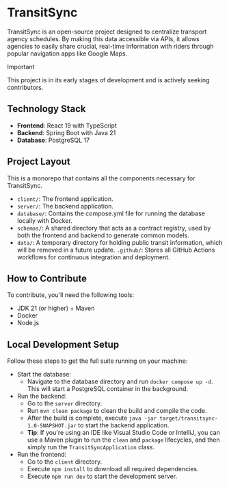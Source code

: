 # TransitSync

TransitSync is an open-source project designed to centralize transport agency schedules. By making this data accessible via APIs, it allows agencies to easily share crucial, real-time information with riders through popular navigation apps like Google Maps.

> [!IMPORTANT]
> This project is in its early stages of development and is actively seeking contributors.

## Technology Stack
- **Frontend**: React 19 with TypeScript
- **Backend**: Spring Boot with Java 21
- **Database**: PostgreSQL 17

## Project Layout

This is a monorepo that contains all the components necessary for TransitSync.

- `client/`: The frontend application.
- `server/`: The backend application.
- `database/`: Contains the compose.yml file for running the database locally with Docker.
- `schemas/`: A shared directory that acts as a contract registry, used by both the frontend and backend to generate common models.
- `data/`: A temporary directory for holding public transit information, which will be removed in a future update.
`.github/`: Stores all GitHub Actions workflows for continuous integration and deployment.

## How to Contribute

To contribute, you'll need the following tools:
- JDK 21 (or higher) + Maven
- Docker
- Node.js

## Local Development Setup
Follow these steps to get the full suite running on your machine:

- Start the database:
    - Navigate to the database directory and run `docker compose up -d`. This will start a PostgreSQL container in the background.
- Run the backend:
    - Go to the `server` directory.
    - Run `mvn clean package` to clean the build and compile the code.
    - After the build is complete, execute `java -jar target/transitsync-1.0-SNAPSHOT.jar` to start the backend application.
    - **Tip**: If you're using an IDE like Visual Studio Code or IntelliJ, you can use a Maven plugin to run the `clean` and `package` lifecycles, and then simply run the `TransitSyncApplication` class.
- Run the frontend:
    - Go to the `client` directory.
    - Execute `npm install` to download all required dependencies.
    - Execute `npm run dev` to start the development server.







